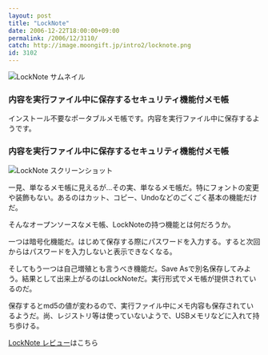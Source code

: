 ```yaml
---
layout: post
title: "LockNote"
date: 2006-12-22T18:00:00+09:00
permalink: /2006/12/3110/
catch: http://image.moongift.jp/intro2/locknote.png
id: 3102
---
```

 ![LockNote サムネイル](http://image.moongift.jp/intro2/locknote.t.png "LockNote サムネイル")
  

### 内容を実行ファイル中に保存するセキュリティ機能付メモ帳
  
インストール不要なポータブルメモ帳です。内容を実行ファイル中に保存するようです。  
<!--more-->  

### 内容を実行ファイル中に保存するセキュリティ機能付メモ帳
  

![LockNote スクリーンショット](http://image.moongift.jp/intro2/locknote.png "LockNote スクリーンショット")

  

一見、単なるメモ帳に見えるが…その実、単なるメモ帳だ。特にフォントの変更や装飾もない。あるのはカット、コピー、Undoなどのごくごく基本の機能だけだ。

  

そんなオープンソースなメモ帳、LockNoteの持つ機能とは何だろうか。

  

一つは暗号化機能だ。はじめて保存する際にパスワードを入力する。すると次回からはパスワードを入力しないと表示できなくなる。

  

そしてもう一つは自己増殖とも言うべき機能だ。Save Asで別名保存してみよう。結果として出来上がるのはLockNoteだ。実行形式でメモ帳が提供されているのだ。

  

保存するとmd5の値が変わるので、実行ファイル中にメモ内容も保存されているようだ。尚、レジストリ等は使っていないようで、USBメモリなどに入れて持ち歩ける。

  

[LockNote レビュー](http://oss.moongift.jp/review/i-3118.html)はこちら

